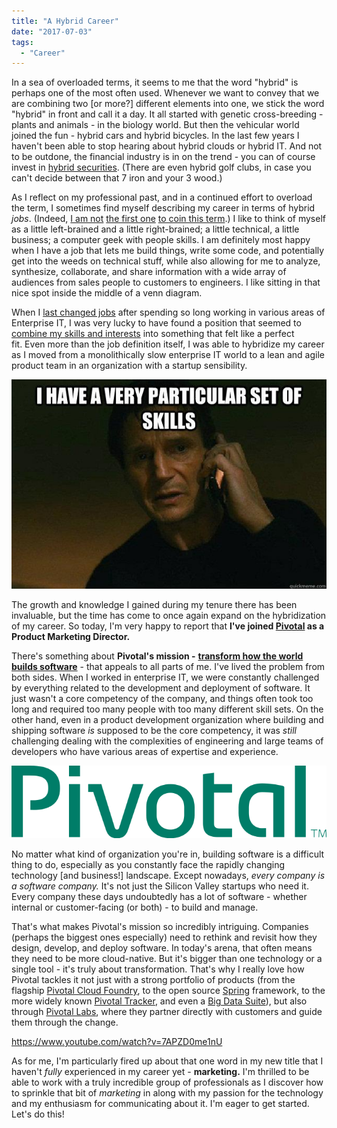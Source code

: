 ```yaml
---
title: "A Hybrid Career"
date: "2017-07-03"
tags: 
  - "Career"
---
```


In a sea of overloaded terms, it seems to me that the word "hybrid" is perhaps one of the most often used. Whenever we want to convey that we are combining two \[or more?\] different elements into one, we stick the word "hybrid" in front and call it a day. It all started with genetic cross-breeding - plants and animals - in the biology world. But then the vehicular world joined the fun - hybrid cars and hybrid bicycles. In the last few years I haven't been able to stop hearing about hybrid clouds or hybrid IT. And not to be outdone, the financial industry is in on the trend - you can of course invest in [hybrid securities](http://www.investopedia.com/terms/h/hybridsecurity.asp). (There are even hybrid golf clubs, in case you can't decide between that 7 iron and your 3 wood.)

As I reflect on my professional past, and in a continued effort to overload the term, I sometimes find myself describing my career in terms of hybrid _jobs_. (Indeed, [I am not](https://www.roberthalf.com/blog/hybrid-jobs-what-are-they-and-how-can-you-get-one) [the first one](http://fortune.com/2016/03/11/hybrid-job-skills/) [to coin this term](http://burning-glass.com/research/hybrid-jobs/).) I like to think of myself as a little left-brained and a little right-brained; a little technical, a little business; a computer geek with people skills. I am definitely most happy when I have a job that lets me build things, write some code, and potentially get into the weeds on technical stuff, while also allowing for me to analyze, synthesize, collaborate, and share information with a wide array of audiences from sales people to customers to engineers. I like sitting in that nice spot inside the middle of a venn diagram.

When I [last changed jobs](http://www.bryanfriedman.com/2014/05/16/11-years-later-2/) after spending so long working in various areas of Enterprise IT, I was very lucky to have found a position that seemed to [combine my skills and interests](http://www.bryanfriedman.com/2014/06/09/being-a-product-manager/) into something that felt like a perfect fit. Even more than the job definition itself, I was able to hybridize my career as I moved from a monolithically slow enterprise IT world to a lean and agile product team in an organization with a startup sensibility.

![](images/particular-set-of-skills.jpg)

The growth and knowledge I gained during my tenure there has been invaluable, but the time has come to once again expand on the hybridization of my career. So today, I'm very happy to report that **I've joined [Pivotal](https://pivotal.io/) as a Product Marketing Director.**

There's something about **Pivotal's mission -** [**transform how the world builds software**](https://blog.pivotal.io/pivotal/news/we-transform-how-the-world-builds-software) - that appeals to all parts of me. I've lived the problem from both sides. When I worked in enterprise IT, we were constantly challenged by everything related to the development and deployment of software. It just wasn't a core competency of the company, and things often took too long and required too many people with too many different skill sets. On the other hand, even in a product development organization where building and shipping software _is_ supposed to be the core competency, it was _still_ challenging dealing with the complexities of engineering and large teams of developers who have various areas of expertise and experience.

[![](images/pivotal-logo.png)](http://www.pivotal.io)

No matter what kind of organization you're in, building software is a difficult thing to do, especially as you constantly face the rapidly changing technology \[and business!\] landscape. Except nowadays, _every company is a software company._ It's not just the Silicon Valley startups who need it. Every company these days undoubtedly has a lot of software - whether internal or customer-facing (or both) - to build and manage.

That's what makes Pivotal's mission so incredibly intriguing. Companies (perhaps the biggest ones especially) need to rethink and revisit how they design, develop, and deploy software. In today's arena, that often means they need to be more cloud-native. But it's bigger than one technology or a single tool - it's truly about transformation. That's why I really love how Pivotal tackles it not just with a strong portfolio of products (from the flagship [Pivotal Cloud Foundry](https://pivotal.io/platform), to the open source [Spring](https://spring.io/) framework, to the more widely known [Pivotal Tracker](https://www.pivotaltracker.com/), and even a [Big Data Suite](http://pivotal.io/big-data/pivotal-big-data-suite)), but also through [Pivotal Labs](https://pivotal.io/labs), where they partner directly with customers and guide them through the change.

https://www.youtube.com/watch?v=7APZD0me1nU

As for me, I'm particularly fired up about that one word in my new title that I haven't _fully_ experienced in my career yet - **marketing.** I'm thrilled to be able to work with a truly incredible group of professionals as I discover how to sprinkle that bit of _marketing_ in along with my passion for the technology and my enthusiasm for communicating about it. I'm eager to get started. Let's do this!
